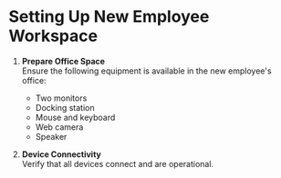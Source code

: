 # Setting Up New Employee Workspace

1. **Prepare Office Space**  
   Ensure the following equipment is available in the new employee's office:
   - Two monitors
   - Docking station
   - Mouse and keyboard
   - Web camera
   - Speaker

2. **Device Connectivity**  
   Verify that all devices connect and are operational.